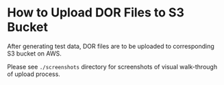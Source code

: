 # How to Upload DOR Files to S3 Bucket

After generating test data, DOR files are to be uploaded to corresponding S3 bucket on AWS.

Please see `./screenshots` directory for screenshots of visual walk-through of upload process.

